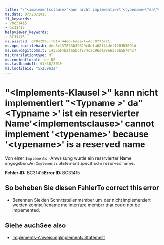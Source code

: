 ```yaml
---
title: "\"<implementsclause>'kann nicht implementiert'<typename>\"da\"<typename>\" ist ein reservierter Name"
ms.date: 07/20/2015
f1_keywords:
- vbc31415
- bc31415
helpviewer_keywords:
- BC31415
ms.assetid: 678d299c-f614-44e6-bdea-fedcc0772a71
ms.openlocfilehash: 4ec5c337873b39399c0dfa683f4def128363091d
ms.sourcegitcommit: 14355b4b2fe5bcf874cac96d0a9e6376b567e4c7
ms.translationtype: MT
ms.contentlocale: de-DE
ms.lasthandoff: 01/30/2019
ms.locfileid: "55259632"
---
```

# <a name="implementsclause-cannot-implement-typename-because-typename-is-a-reserved-name"></a><span data-ttu-id="4f316-102">"\<Implements-Klausel >" kann nicht implementiert "\<Typname >' da"\<Typname >' ist ein reservierter Name</span><span class="sxs-lookup"><span data-stu-id="4f316-102">'\<implementsclause>' cannot implement '\<typename>' because '\<typename>' is a reserved name</span></span>
<span data-ttu-id="4f316-103">Von einer `Implements` -Anweisung wurde ein reservierter Name angegeben.</span><span class="sxs-lookup"><span data-stu-id="4f316-103">An `Implements` statement specified a reserved name.</span></span>  
  
 <span data-ttu-id="4f316-104">**Fehler-ID:** BC31415</span><span class="sxs-lookup"><span data-stu-id="4f316-104">**Error ID:** BC31415</span></span>  
  
## <a name="to-correct-this-error"></a><span data-ttu-id="4f316-105">So beheben Sie diesen Fehler</span><span class="sxs-lookup"><span data-stu-id="4f316-105">To correct this error</span></span>  
  
-   <span data-ttu-id="4f316-106">Benennen Sie den Schnittstellenmember um, der nicht implementiert werden konnte.</span><span class="sxs-lookup"><span data-stu-id="4f316-106">Rename the interface member that could not be implemented.</span></span>  
  
## <a name="see-also"></a><span data-ttu-id="4f316-107">Siehe auch</span><span class="sxs-lookup"><span data-stu-id="4f316-107">See also</span></span>
- [<span data-ttu-id="4f316-108">Implements-Anweisung</span><span class="sxs-lookup"><span data-stu-id="4f316-108">Implements Statement</span></span>](../../visual-basic/language-reference/statements/implements-statement.md)
